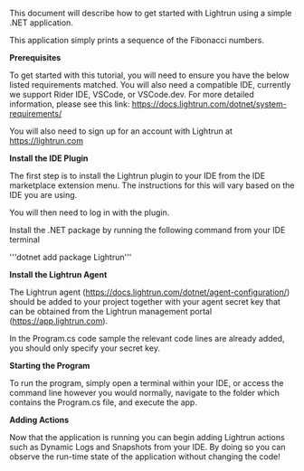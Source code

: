 This document will describe how to get started with Lightrun using a simple .NET application.

This application simply prints a sequence of the Fibonacci numbers.

**Prerequisites**

To get started with this tutorial, you will need to ensure you have the below listed requirements matched. You will also need a compatible IDE, currently we support Rider IDE, VSCode, or VSCode.dev. For more detailed information, please see this link: https://docs.lightrun.com/dotnet/system-requirements/

You will also need to sign up for an account with Lightrun at https://lightrun.com

**Install the IDE Plugin**

The first step is to install the Lightrun plugin to your IDE from the IDE marketplace extension menu. The instructions for this will vary based on the IDE you are using.

You will then need to log in with the plugin.

Install the .NET package by running the following command from your IDE terminal

'''dotnet add package Lightrun'''

**Install the Lightrun Agent**

The Lightrun agent (https://docs.lightrun.com/dotnet/agent-configuration/) should be added to your project together with your agent secret key that can be obtained from the Lightrun management portal (https://app.lightrun.com).

In the Program.cs code sample the relevant code lines are already added, you should only specify your secret key.

**Starting the Program**

To run the program, simply open a terminal within your IDE, or access the command line however you would normally, navigate to the folder which contains the Program.cs file, and execute the app.

**Adding Actions**

Now that the application is running you can begin adding Lightrun actions such as Dynamic Logs and Snapshots from your IDE.
By doing so you can observe the run-time state of the application without changing the code!
